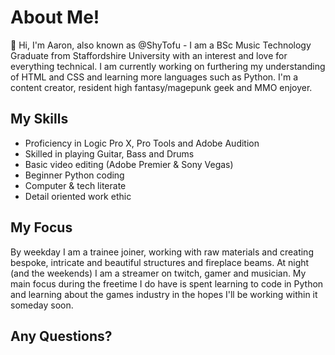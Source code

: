 # About Me!
👋 Hi, I'm Aaron, also known as @ShyTofu - I am a BSc Music Technology Graduate from Staffordshire University with an interest and love for everything technical.
I am currently working on furthering my understanding of HTML and CSS and learning more languages such as Python. 
I'm a content creator, resident high fantasy/magepunk geek and MMO enjoyer.
<br>
## My Skills
- Proficiency in Logic Pro X, Pro Tools and Adobe Audition
- Skilled in playing Guitar, Bass and Drums
- Basic video editing (Adobe Premier & Sony Vegas)
- Beginner Python coding
- Computer & tech literate
- Detail oriented work ethic <br>
<h2>My Focus</h2> 
By weekday I am a trainee joiner, working with raw materials and creating bespoke, intricate and beautiful structures and fireplace beams. At night (and the weekends) I am a streamer on twitch, gamer and musician. 
My main focus during the freetime I do have is spent learning to code in Python and learning about the games industry in the hopes I'll be working within it someday soon. <br> 
<h2>Any Questions?</h2>
